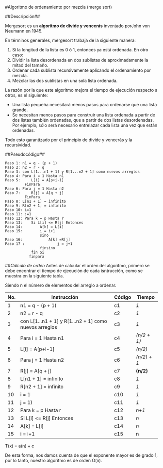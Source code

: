 #Algoritmo de ordenamiento por mezcla (merge sort)

##Descripción##

Mergesort es un **algoritmo de divide y vencerás** inventado porJohn von Neumann en 1945.

En términos generales, mergesort trabaja de la siguiente manera:

1. Si la longitud de la lista es 0 ó 1, entonces ya está ordenada. En otro caso:
2. Dividir la lista desordenada en dos sublistas de aproximadamente la mitad del tamaño.
3. Ordenar cada sublista recursivamente aplicando el ordenamiento por mezcla.
4. Mezclar las dos sublistas en una sola lista ordenada.

La razón por la que este algoritmo mejora el tiempo de ejecución respecto a otros, es el siguiente:

* Una lista pequeña necesitará menos pasos para ordenarse que una lista grande.
* Se necesitan menos pasos para construir una lista ordenada a partir de dos listas también ordenadas, que a partir de dos listas desordenadas. Por ejemplo, sólo será necesario entrelazar cada lista una vez que están ordenadas.

Todo esto garantizado por el principio de divide y vencerás y la recursividad.

##Pseudocódigo##

	Paso 1: n1 = q - (p + 1)
	Paso 2: n2 = r - q
	Paso 3: con L[1...n1 + 1] y R[1...n2 + 1] como nuevos arreglos
	Paso 4: Para i = 1 Hasta n1
	Paso 5: 	L[i] = A[p+i-1]
			 FinPara
	Paso 6: Para j = 1 Hasta n2
	Paso 7: 	R[j] = A[q + j]
			 FinPara
	Paso 8: L[n1 + 1] = infinito
	Paso 9: R[n2 + 1] = infinito
	Paso 10: i=1
	Paso 11: j=1
	Paso 12: Para k = p Hasta r
	Paso 13: 	Si L[i] <= R[j] Entonces
	Paso 14: 		A[k] = L[i]
	Paso 15: 		i = i+1
					sino
	Paso 16: 		 	A[k] =R[j]
	Paso 17 :   			j = j+1
					finsino
				fin Si
			   finpara

 ##*Cálculo de orden* 
Antes de calcular el orden del algoritmo, primero se debe encontrar el tiempo de ejecución de cada isntrucción, como se muestra en la siguiente tabla.

Siendo n el número de elementos del arreglo a ordenar.

|No. | Instrucción | Código | Tiempo|
|-|-|-|-|
|1 |n1 = q - (p + 1)								| c1	|_1_|
|2 |n2 = r - q							| c2	|_1_|
|3 |con L[1...n1 + 1] y R[1...n2 + 1] como nuevos arreglos| c3	|_1_|
|4 |Para i = 1 Hasta n1						| c4	|_(n/2 + 1)_|
|5 |L[i] = A[p+i-1]	| c5	|_(n/2)_|
|6 | Para j = 1 Hasta n2								| c6	|_(n/2) + 1_|
|7 | R[j] = A[q + j]					| c7	|__(n/2)__|
|8 | L[n1 + 1] = infinito 				| c8	|_1_|
|9 | R[n2 + 1] = infinito					| c9	|_1_||
|10 | i = 1	| c10	|_1_|
|11 | j = 1)	| c11	|_1_|
|12|Para k = p Hasta r| c12	|_n+1_|
|13 |Si L[i] <= R[j] Entonces						| c13	|_n_|
|14| A[k] = L[i]| c14	|_n_|
|15| i = i+1 							| c15	|n|

T(x) = a(n) + c

De esta forma, nos damos cuenta de que el exponente mayor es de grado 1, por lo tanto, nuestro algoritmo es de orden O(n).